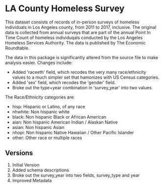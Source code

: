 # LA County Homeless Survey

This dataset consists of records of in-person surveys of homeless individuals
in Los Angeles county, from 2011 to 2017, inclusive. The original data is
collected from annual surveys that are part of the annual Point In Time Count
of homeless individuqals conducted by the Los Angeles Homeless Services
Authority. The data is published by The Economic Roundtable.

The data in this package is significantly altered from the source file to make
analysis easier. Changes include:

* Added 'raceeth' field, which recodes the very many race/ethnicity values to a much simpler set that hamonizes with US Census categories.  
* Added 'sex' field, which recodes the 'gender' field.
* Broke out the type+year combination in 'survey_year' into two values. 

The Race/Ethnicity categories are: 

* hisp: Hispanic or Latino, of any race
* nhwhite: Non hispanic white
* black: Non hispanic  Black or African American
* aian: Non hispanic  American Indian / Alaskan Native
* asian: Non hispanic  Asian
* nhopi: Non hispanic Native Hawaiian / Other Pacific Islander
* other: Other race or multiple races

## Versions

1. Initial Version
2. Added schema descriptions
3. Broke out the survey_year into two fields, survey_type and year
4. Improved Metadata
